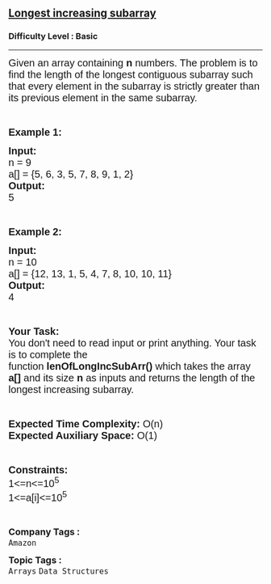 <h2><a href="https://practice.geeksforgeeks.org/problems/longest-increasing-subarray3811/1?page=5&difficulty[]=-1&category[]=Arrays&sortBy=submissions">Longest increasing subarray</a></h2><h3>Difficulty Level : Basic</h3><hr><div class="problems_problem_content__Xm_eO"><p><span style="font-family:arial,helvetica,sans-serif"><span style="font-size:20px">Given an array containing <strong>n</strong> numbers. The problem is to find the length of the longest contiguous subarray such that every element in the subarray is strictly greater than its previous element in the same subarray.</span></span></p>

<p>&nbsp;</p>

<p><span style="font-family:arial,helvetica,sans-serif"><span style="font-size:20px"><strong>Example 1:</strong></span></span></p>

<pre><span style="font-family:arial,helvetica,sans-serif"><span style="font-size:20px"><strong>Input:</strong>
n = 9
a[] = {5, 6, 3, 5, 7, 8, 9, 1, 2}
<strong>Output:</strong>
5</span></span></pre>

<p>&nbsp;</p>

<p><span style="font-family:arial,helvetica,sans-serif"><span style="font-size:20px"><strong>Example 2:</strong></span></span></p>

<pre><span style="font-family:arial,helvetica,sans-serif"><span style="font-size:20px"><strong>Input:</strong>
n = 10
a[] = {12, 13, 1, 5, 4, 7, 8, 10, 10, 11}
<strong>Output:</strong>
4</span></span></pre>

<p>&nbsp;</p>

<p><span style="font-family:arial,helvetica,sans-serif"><span style="font-size:20px"><strong>Your Task:&nbsp;&nbsp;</strong><br>
You don't need to read input or print anything. Your task is to complete the function&nbsp;<strong>lenOfLongIncSubArr()</strong>&nbsp;which takes the array <strong>a[]</strong> and its size <strong>n</strong><strong> </strong>as inputs and returns the length of the longest increasing subarray.</span></span></p>

<p>&nbsp;</p>

<p><span style="font-family:arial,helvetica,sans-serif"><span style="font-size:20px"><strong>Expected Time Complexity:</strong> O(n)<br>
<strong>Expected Auxiliary Space:</strong> O(1)</span></span></p>

<p>&nbsp;</p>

<p><span style="font-family:arial,helvetica,sans-serif"><span style="font-size:20px"><strong>Constraints:</strong> </span></span><br>
<span style="font-family:arial,helvetica,sans-serif"><span style="font-size:20px">1&lt;=n&lt;=10<sup>5</sup><br>
1&lt;=a[i]&lt;=10<sup>5</sup></span></span></p>

<p>&nbsp;</p>
</div><p><span style=font-size:18px><strong>Company Tags : </strong><br><code>Amazon</code>&nbsp;<br><p><span style=font-size:18px><strong>Topic Tags : </strong><br><code>Arrays</code>&nbsp;<code>Data Structures</code>&nbsp;